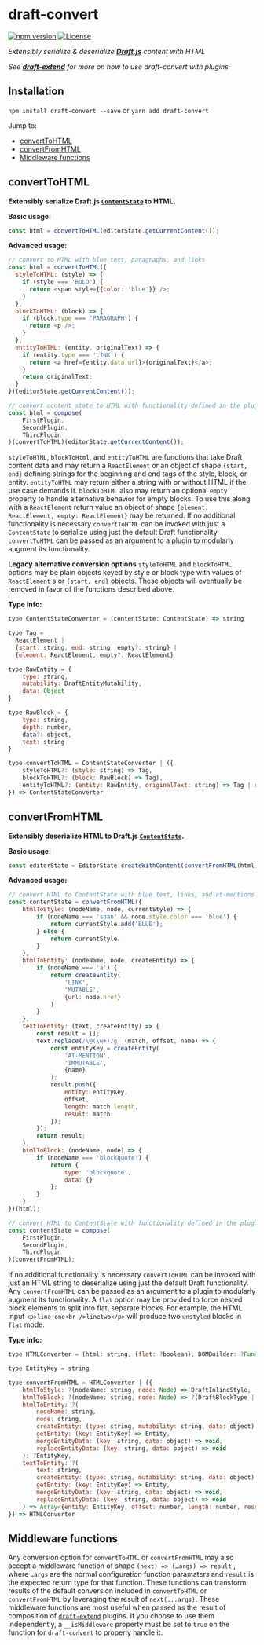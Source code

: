 # **draft-convert**

[![npm version](https://badge.fury.io/js/draft-convert.svg)](https://www.npmjs.com/package/draft-convert) [![License](https://img.shields.io/badge/License-Apache%202.0-blue.svg)](https://opensource.org/licenses/Apache-2.0)

*Extensibly serialize & deserialize [**Draft.js**](http://draftjs.org/) content with HTML*

*See [**draft-extend**](http://github.com/HubSpot/draft-extend) for more on how to use draft-convert with plugins*

## Installation

`npm install draft-convert --save` or `yarn add draft-convert`

Jump to:

- [convertToHTML](#converttohtml)
- [convertFromHTML](#convertfromhtml)
- [Middleware functions](#middleware-functions)

## convertToHTML

**Extensibly serialize Draft.js [`ContentState`](http://facebook.github.io/draft-js/docs/api-reference-content-state.html#content) to HTML.**

**Basic usage:**
```javascript
const html = convertToHTML(editorState.getCurrentContent());
```
**Advanced usage:**
```javascript
// convert to HTML with blue text, paragraphs, and links
const html = convertToHTML({
  styleToHTML: (style) => {
    if (style === 'BOLD') {
      return <span style={{color: 'blue'}} />;
    }
  },
  blockToHTML: (block) => {
    if (block.type === 'PARAGRAPH') {
      return <p />;
    }
  },
  entityToHTML: (entity, originalText) => {
    if (entity.type === 'LINK') {
      return <a href={entity.data.url}>{originalText}</a>;
    }
    return originalText;
  }
})(editorState.getCurrentContent());

// convert content state to HTML with functionality defined in the plugins applied
const html = compose(
    FirstPlugin,
    SecondPlugin,
    ThirdPlugin
)(convertToHTML)(editorState.getCurrentContent());
```


`styleToHTML`, `blockToHtml`, and `entityToHTML` are functions that take Draft content data and may return a `ReactElement` or an object of shape `{start, end}`  defining strings for the beginning and end tags of the style, block, or entity. `entityToHTML` may return either a string with or without HTML if the use case demands it. `blockToHTML` also may return an optional `empty` property to handle alternative behavior for empty blocks. To use this along with a `ReactElement` return value an object of shape `{element: ReactElement, empty: ReactElement}` may be returned. If no additional functionality is necessary `convertToHTML` can be invoked with just a `ContentState` to serialize using just the default Draft functionality. `convertToHTML` can be passed as an argument to a plugin to modularly augment its functionality.

**Legacy alternative conversion options**
`styleToHTML` and `blockToHTML` options may be plain objects keyed by style or block type with values of `ReactElement` s or `{start, end}`  objects. These objects will eventually be removed in favor of the functions described above.

**Type info:**
```javascript
type ContentStateConverter = (contentState: ContentState) => string

type Tag =
  ReactElement |
  {start: string, end: string, empty?: string} |
  {element: ReactElement, empty?: ReactElement}

type RawEntity = {
    type: string,
    mutability: DraftEntityMutability,
    data: Object
}

type RawBlock = {
    type: string,
    depth: number,
    data?: object,
    text: string
}

type convertToHTML = ContentStateConverter | ({
    styleToHTML?: (style: string) => Tag,
    blockToHTML?: (block: RawBlock) => Tag),
    entityToHTML?: (entity: RawEntity, originalText: string) => Tag | string
}) => ContentStateConverter
```

## convertFromHTML

**Extensibly deserialize HTML to Draft.js [`ContentState`](http://facebook.github.io/draft-js/docs/api-reference-content-state.html#content).**

**Basic usage:**
```javascript
const editorState = EditorState.createWithContent(convertFromHTML(html));
```

**Advanced usage:**
```javascript
// convert HTML to ContentState with blue text, links, and at-mentions
const contentState = convertFromHTML({
    htmlToStyle: (nodeName, node, currentStyle) => {
        if (nodeName === 'span' && node.style.color === 'blue') {
            return currentStyle.add('BLUE');
        } else {
            return currentStyle;
        }
    },
    htmlToEntity: (nodeName, node, createEntity) => {
        if (nodeName === 'a') {
            return createEntity(
                'LINK',
                'MUTABLE',
                {url: node.href}
            )
        }
    },
    textToEntity: (text, createEntity) => {
        const result = [];
        text.replace(/\@(\w+)/g, (match, offset, name) => {
            const entityKey = createEntity(
                'AT-MENTION',
                'IMMUTABLE',
                {name}
            );
            result.push({
                entity: entityKey,
                offset,
                length: match.length,
                result: match
            });
        });
        return result;
    },
    htmlToBlock: (nodeName, node) => {
        if (nodeName === 'blockquote') {
            return {
                type: 'blockquote',
                data: {}
            };
        }
    }
})(html);

// convert HTML to ContentState with functionality defined in the plugins applied
const contentState = compose(
    FirstPlugin,
    SecondPlugin,
    ThirdPlugin
)(convertFromHTML);
```

If no additional functionality is necessary `convertToHTML` can be invoked with just an HTML string to deserialize using just the default Draft functionality. Any `convertFromHTML` can be passed as an argument to a plugin to modularly augment its functionality. A `flat` option may be provided to force nested block elements to split into flat, separate blocks. For example, the HTML input `<p>line one<br />linetwo</p>` will produce two `unstyled` blocks in `flat` mode.

**Type info:**
```javascript
type HTMLConverter = (html: string, {flat: ?boolean}, DOMBuilder: ?Function) => ContentState

type EntityKey = string

type convertFromHTML = HTMLConverter | ({
    htmlToStyle: ?(nodeName: string, node: Node) => DraftInlineStyle,
    htmlToBlock: ?(nodeName: string, node: Node) => ?(DraftBlockType | {type: DraftBlockType, data: object} | false),
    htmlToEntity: ?(
        nodeName: string,
        node: string,
        createEntity: (type: string, mutability: string, data: object) => EntityKey,
        getEntity: (key: EntityKey) => Entity,
        mergeEntityData: (key: string, data: object) => void,
        replaceEntityData: (key: string, data: object) => void
    ): ?EntityKey,
    textToEntity: ?(
        text: string,
        createEntity: (type: string, mutability: string, data: object) => EntityKey,
        getEntity: (key: EntityKey) => Entity,
        mergeEntityData: (key: string, data: object) => void,
        replaceEntityData: (key: string, data: object) => void
    ) => Array<{entity: EntityKey, offset: number, length: number, result: ?string}>
}) => HTMLConverter
```

## Middleware functions

Any conversion option for `convertToHTML`  or `convertFromHTML` may also accept a middleware function of shape `(next) => (…args) => result` , where `…args` are the normal configuration function paramaters and `result` is the expected return type for that function. These functions can transform results of the default conversion included in `convertToHTML` or `convertFromHTML` by leveraging the result of `next(...args)`. These middleware functions are most useful when passed as the result of composition of [`draft-extend`](http://github.com/HubSpot/draft-extend) plugins. If you choose to use them independently, a `__isMiddleware` property must be set to `true` on the function for `draft-convert` to properly handle it.

